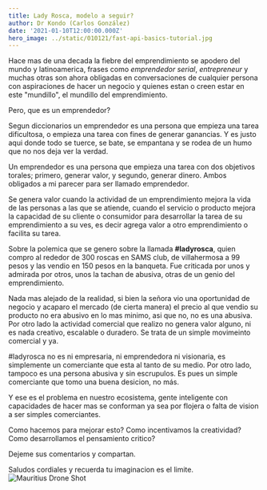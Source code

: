 ```yaml
---
title: Lady Rosca, modelo a seguir?
author: Dr Kondo (Carlos González)
date: '2021-01-10T12:00:00.000Z'
hero_image: ../static/010121/fast-api-basics-tutorial.jpg
---
```


Hace mas de una decada la fiebre del emprendimiento se apodero del mundo y latinoamerica, frases como *emprendedor serial*, *entrepreneur* y muchas otras son ahora obligadas en conversaciones de cualquier persona con aspiraciones de hacer un negocio y quienes estan o creen estar en este "mundillo", el mundillo del emprendimiento.

Pero, que es un emprendedor?

Segun diccionarios un emprendedor es una persona que empieza una tarea dificultosa, o empieza una tarea con fines de generar ganancias. Y es justo aqui donde todo se tuerce, se bate, se empantana y se rodea de un humo que no nos deja ver la verdad.

Un emprendedor es una persona que empieza una tarea con dos objetivos torales; primero, generar valor, y segundo, generar dinero. Ambos obligados a mi parecer para ser llamado emprendedor.

Se genera valor cuando la actividad de un emprendimiento mejora la vida de las personas a las que se atiende, cuando el servicio o producto mejora la capacidad de su cliente o consumidor para desarrollar la tarea de su emprendimiento a su ves, es decir agrega valor a otro emprendimiento o facilita su tarea.

Sobre la polemica que se genero sobre la llamada **#ladyrosca**, quien compro al rededor de 300 roscas en SAMS club, de villahermosa a 99 pesos y las vendio en 150 pesos en la banqueta. Fue criticada por unos y admirada por otros, unos la tachan de abusiva, otras de un genio del emprendimiento.

Nada mas alejado de la realidad, si bien la señora vio una oportunidad de negocio y acaparo el mercado (de cierta manera) el precio al que vendio su producto no era abusivo en lo mas minimo, asi que no, no es una abusiva. Por otro lado la actividad comercial que realizo no genera valor alguno, ni es nada creativo, escalable o duradero. Se trata de un simple movimeinto comercial y ya.

#ladyrosca no es ni empresaria, ni emprendedora ni visionaria, es simplemente un comerciante que esta al tanto de su medio. Por otro lado, tampoco es una persona abusiva y sin escrupulos. Es pues un simple comerciante que tomo una buena desicion, no más.

Y ese es el problema en nuestro ecosistema, gente inteligente con capacidades de hacer mas se conforman ya sea por flojera o falta de vision a ser simples comerciantes.

Como hacemos para mejorar esto?
Como incentivamos la creatividad?
Como desarrollamos el pensamiento critico?

Dejeme sus comentarios y compartan.

Saludos cordiales y recuerda tu imaginacion es el limite.
![Mauritius Drone Shot](../static/julia-joppien.jpg)

